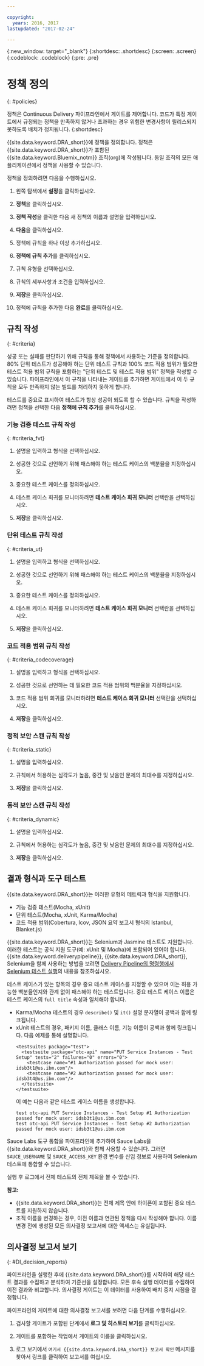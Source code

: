 ```yaml
---

copyright:
  years: 2016, 2017
lastupdated: "2017-02-24"

---
```


{:new_window: target="_blank"}
{:shortdesc: .shortdesc}
{:screen: .screen}
{:codeblock: .codeblock}
{:pre: .pre}

# 정책 정의
{: #policies}

정책은 Continuous Delivery 파이프라인에서 게이트를 제어합니다. 코드가 특정 게이트에서 규정되는 정책을 만족하지 않거나 초과하는 경우 위험한 변경사항이 릴리스되지 못하도록 배치가 정지됩니다.
{:shortdesc}

{{site.data.keyword.DRA_short}}에 정책을 정의합니다. 정책은 {{site.data.keyword.DRA_short}}가 포함된 {{site.data.keyword.Bluemix_notm}} 조직(org)에 작성됩니다. 동일 조직의 모든 애플리케이션에서 정책을 사용할 수 있습니다. 

정책을 정의하려면 다음을 수행하십시오.

1. 왼쪽 탐색에서 **설정**을 클릭하십시오.

2. **정책**을 클릭하십시오.

3. **정책 작성**을 클릭한 다음 새 정책의 이름과 설명을 입력하십시오.

4. **다음**을 클릭하십시오. 

4. 정책에 규칙을 하나 이상 추가하십시오. 
  1. **정책에 규칙 추가**를 클릭하십시오.
  2. 규칙 유형을 선택하십시오. 
  3. 규칙의 세부사항과 조건을 입력하십시오. 
  4. **저장**을 클릭하십시오. 

5. 정책에 규칙을 추가한 다음 **완료**를 클릭하십시오.

## 규칙 작성
{: #criteria}

성공 또는 실패를 판단하기 위해 규칙을 통해 정책에서 사용하는 기준을 정의합니다. 80% 단위 테스트가 성공해야 하는 단위 테스트 규칙과 100% 코드 적용 범위가 필요한 테스트 적용 범위 규칙을 포함하는 "단위 테스트 및 테스트 적용 범위" 정책을 작성할 수 있습니다. 파이프라인에서 이 규칙을 나타내는 게이트를 추가하면 게이트에서 이 두 규칙을 모두 만족하지 않는 빌드를 처리하지 못하게 합니다. 

테스트를 중요로 표시하여 테스트가 항상 성공이 되도록 할 수 있습니다. 규칙을 작성하려면 정책을 선택한 다음 **정책에 규칙 추가**를 클릭하십시오. 

### 기능 검증 테스트 규칙 작성
{: #criteria_fvt}

1. 설명을 입력하고 형식을 선택하십시오. 

2. 성공한 것으로 선언하기 위해 패스해야 하는 테스트 케이스의 백분율을 지정하십시오. 

3. 중요한 테스트 케이스를 정의하십시오. 

4. 테스트 케이스 회귀를 모니터하려면 **테스트 케이스 회귀 모니터** 선택란을 선택하십시오. 

5. **저장**을 클릭하십시오. 


### 단위 테스트 규칙 작성
{: #criteria_ut}

1. 설명을 입력하고 형식을 선택하십시오. 

2. 성공한 것으로 선언하기 위해 패스해야 하는 테스트 케이스의 백분율을 지정하십시오. 

3. 중요한 테스트 케이스를 정의하십시오. 

4. 테스트 케이스 회귀를 모니터하려면 **테스트 케이스 회귀 모니터** 선택란을 선택하십시오. 

5. **저장**을 클릭하십시오. 


### 코드 적용 범위 규칙 작성
{: #criteria_codecoverage}

1. 설명을 입력하고 형식을 선택하십시오. 

2. 성공한 것으로 선언하는 데 필요한 코드 적용 범위의 백분율을 지정하십시오. 

3. 코드 적용 범위 회귀를 모니터하려면 **테스트 케이스 회귀 모니터** 선택란을 선택하십시오. 

4. **저장**을 클릭하십시오. 

### 정적 보안 스캔 규칙 작성
{: #criteria_static}

1. 설명을 입력하십시오.

2. 규칙에서 허용하는 심각도가 높음, 중간 및 낮음인 문제의 최대수를 지정하십시오. 

3. **저장**을 클릭하십시오. 

### 동적 보안 스캔 규칙 작성
{: #criteria_dynamic}

1. 설명을 입력하십시오.

2. 규칙에서 허용하는 심각도가 높음, 중간 및 낮음인 문제의 최대수를 지정하십시오. 

3. **저장**을 클릭하십시오. 

## 결과 형식과 도구 테스트

{{site.data.keyword.DRA_short}}는 이러한 유형의 메트릭과 형식을 지원합니다. 

* 기능 검증 테스트(Mocha, xUnit)
* 단위 테스트(Mocha, xUnit, Karma/Mocha)
* 코드 적용 범위(Cobertura, lcov, JSON 요약 보고서 형식의 Istanbul, Blanket.js)

{{site.data.keyword.DRA_short}}는 Selenium과 Jasmine 테스트도 지원합니다. 이러한 테스트는 공식 지원 도구(예: xUnit 및 Mocha)에 포함되어 있어야 합니다. {{site.data.keyword.deliverypipeline}}, {{site.data.keyword.DRA_short}}, Selenium을 함께 사용하는 방법을 보려면 [Delivery Pipeline의 명령행에서 Selenium 테스트 실행](https://developer.ibm.com/devops-services/2016/07/21/running-selenium-tests-command-line-delivery-pipeline/)의 내용을 참조하십시오. 

테스트 케이스가 있는 항목의 경우 중요 테스트 케이스를 지정할 수 있으며 이는 허용 가능한 백분율인지와 관계 없이 패스해야 하는 테스트입니다. 중요 테스트 케이스 이름은 테스트 케이스의 `full title` 속성과 일치해야 합니다.     
* Karma/Mocha 테스트의 경우 `describe()` 및 `it()` 설명 문자열이 공백과 함께 링크됩니다. 
* xUnit 테스트의 경우, 패키지 이름, 클래스 이름, 기능 이름이 공백과 함께 링크됩니다. 다음 예제를 통해 설명합니다. 
  ```
  <testsuites package="test">
    <testsuite package="otc-api" name="PUT Service Instances - Test Setup" tests="2" failures="0" errors="0">
      <testcase name="#1 Authorization passed for mock user: idsb3t1@us.ibm.com"/>
      <testcase name="#2 Authorization passed for mock user: idsb3t4@us.ibm.com"/>
    </testsuite>
  </testsuite>
  ```
  이 예는 다음과 같은 테스트 케이스 이름을 생성합니다.
  ```
  test otc-api PUT Service Instances - Test Setup #1 Authorization passed for mock user: idsb3t1@us.ibm.com
  test otc-api PUT Service Instances - Test Setup #2 Authorization passed for mock user: idsb3t1@us.ibm.com
  ```

Sauce Labs 도구 통합을 파이프라인에 추가하여 Sauce Labs을 {{site.data.keyword.DRA_short}}와 함께 사용할 수 있습니다. 그러면 `SAUCE_USERNAME` 및 `SAUCE_ACCESS_KEY` 환경 변수를 신임 정보로 사용하여 Selenium 테스트에 통합할 수 있습니다. 

실행 후 로그에서 전체 테스트의 전체 제목을 볼 수 있습니다.   

**참고:**
* {{site.data.keyword.DRA_short}}는 전체 제목 안에 하이픈이 포함된 중요 테스트를 지원하지 않습니다.     
* 조직 이름을 변경하는 경우, 이전 이름과 연관된 정책을 다시 작성해야 합니다. 이름 변경 전에 생성된 모든 의사결정 보고서에 대한 액세스는 유실됩니다. 

## 의사결정 보고서 보기    
{: #DI_decision_reports}

파이프라인을 실행한 후에 {{site.data.keyword.DRA_short}}를 시작하여 해당 테스트 결과를 수집하고 분석하여 기준선을 설정합니다. 모든 후속 실행 데이터를 수집하여 이전 결과와 비교합니다. 의사결정 게이트는 이 데이터를 사용하여 배치 중지 시점을 결정합니다.  

파이프라인의 게이트에 대한 의사결정 보고서를 보려면 다음 단계를 수행하십시오. 

   1. 검사할 게이트가 포함된 단계에서 **로그 및 히스토리 보기**를 클릭하십시오. 

   2. 게이트를 포함하는 작업에서 게이트의 이름을 클릭하십시오.

   3. 로그 보기에서 `여기서 {{site.data.keyword.DRA_short}} 보고서 확인` 메시지를 찾아서 링크를 클릭하여 보고서를 여십시오.
